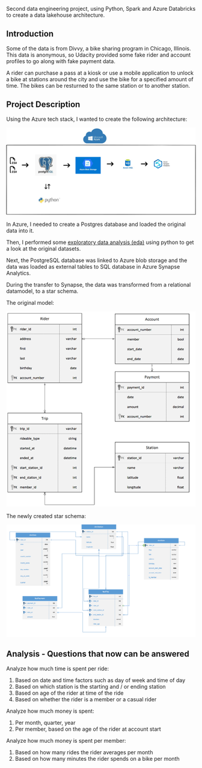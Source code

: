 Second data engineering project, using Python, Spark and Azure Databricks to create a data lakehouse architecture.

## Introduction

Some of the data is from Divvy, a bike sharing program in Chicago, Illinois. This data is anonymous, so Udacity provided some fake rider and account profiles to go along with fake payment data.

A rider can purchase a pass at a kiosk or use a mobile application to unlock a bike at stations around the city and use the bike for a specified amount of time. The bikes can be resturned to the same station or to another station.

## Project Description

Using the Azure tech stack, I wanted to create the following architecture:

![architecture diagram](https://github.com/chrisselig/bikesharingDW/blob/main/80_imgs_for_readme/architecture_image.png)

In Azure, I needed to create a Postgres database and loaded the original data into it.

Then, I performed some [exploratory data analysis (eda)](https://github.com/chrisselig/bikesharingDW/tree/main/02_eda) using python to get a look at the original datasets. 

Next, the PostgreSQL database was linked to Azure blob storage and the data was loaded as external tables to SQL database in Azure Synapse Analytics.

During the transfer to Synapse, the data was transformed from a relational datamodel, to a star schema.

The original model:

![Original Relational Model](https://github.com/chrisselig/bikesharingDW/blob/main/80_imgs_for_readme/divvy-erd.png)

The newly created star schema:

![Star Schema](https://github.com/chrisselig/bikesharingDW/blob/main/80_imgs_for_readme/star_schema_png.png)


## Analysis - Questions that now can be answered

Analyze how much time is spent per ride:

1. Based on date and time factors such as day of week and time of day
2. Based on which station is the starting and / or ending station
3. Based on age of the rider at time of the ride
4. Based on whether the rider is a member or a casual rider

Analyze how much money is spent:

1. Per month, quarter, year
2. Per member, based on the age of the rider at account start

Analyze how much money is spent per member:

1. Based on how many rides the rider averages per month
2. Based on how many minutes the rider spends on a bike per month

